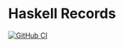# Haskell Records

[![GitHub CI](https://github.com/userName/repoName/workflows/CI/badge.svg)](https://github.com/userName/repoName/actions)

